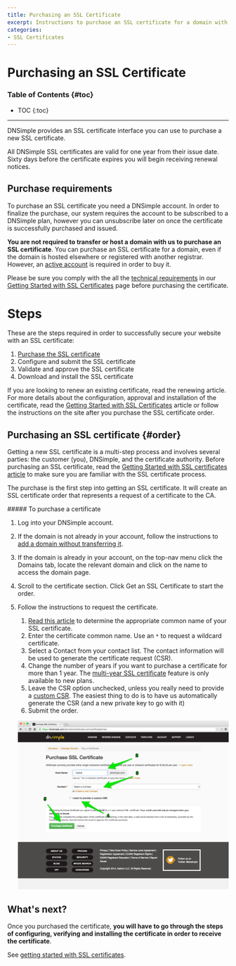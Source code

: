 ```yaml
---
title: Purchasing an SSL Certificate
excerpt: Instructions to purchase an SSL certificate for a domain with DNSimple.
categories:
- SSL Certificates
---
```


# Purchasing an SSL Certificate

### Table of Contents {#toc}

* TOC
{:toc}

---

DNSimple provides an SSL certificate interface you can use to purchase a new SSL certificate.

All DNSimple SSL certificates are valid for one year from their issue date. Sixty days before the certificate expires you will begin receiving renewal notices.


## Purchase requirements

To purchase an SSL certificate you need a DNSimple account. In order to finalize the purchase, our system requires the account to be subscribed to a DNSimple plan, however you can unsubscribe later on once the certificate is successfully purchased and issued.

**You are not required to transfer or host a domain with us to purchase an SSL certificate**. You can purchase an SSL certificate for a domain, even if the domain is hosted elsewhere or registered with another registrar. However, an [active account](/articles/account-activation) is required in order to buy it.

Please be sure you comply with the all the [technical requirements](/articles/getting-started-ssl-certificates/#requirements) in our [Getting Started with SSL Certificates](/articles/getting-started-ssl-certificates) page before purchasing the certificate.

# Steps

These are the steps required in order to successfully secure your website with an SSL certificate:

1. [Purchase the SSL certificate](#order)
1. Configure and submit the SSL certificate
1. Validate and approve the SSL certificate
1. Download and install the SSL certificate

If you are looking to renew an existing certificate, read the renewing article. For more details about the configuration, approval and installation of the certificate, read the [Getting Started with SSL Certificates](/articles/getting-started-ssl-certificates) article or follow the instructions on the site after you purchase the SSL certificate order.


## Purchasing an SSL certificate {#order}

Getting a new SSL certificate is a multi-step process and involves several parties: the customer (you), DNSimple, and the certificate authority. Before purchasing an SSL certificate, read the [Getting Started with SSL certificates article](/articles/getting-started-ssl-certificates) to make sure you are familiar with the SSL certificate process.

The purchase is the first step into getting an SSL certificate. It will create an SSL certificate order that represents a request of a certificate to the CA.

<div class="section-steps" markdown="1">
##### To purchase a certificate

1.  Log into your DNSimple account.
1.  If the domain is not already in your account, follow the instructions to [add a domain without transferring it](/articles/adding-domain).
1.  If the domain is already in your account, on the top-nav menu click the <label>Domains</label> tab, locate the relevant domain and click on the name to access the domain page.
1.  Scroll to the certificate section. Click <label>Get an SSL Certificate</label> to start the order.
1.  Follow the instructions to request the certificate.

    1.  [Read this article](/articles/ssl-certificate-hostname) to determine the appropriate common name of your SSL certificate.
    1.  Enter the certificate common name. Use an `*` to request a wildcard certificate.
    1.  Select a Contact from your contact list. The contact information will be used to generate the certificate request (CSR).
    1.  Change the number of years if you want to purchase a certificate for more than 1 year. The [multi-year SSL certificate](/articles/can-multi-year-ssl-certificates) feature is only available to new plans.
    1.  Leave the CSR option unchecked, unless you really need to provide a [custom CSR](/articles/what-is-csr). The easiest thing to do is to have us automatically generate the CSR (and a new private key to go with it)
    1.  Submit the order.

    ![Purchase a Certificate](/files/dnsimple-certificate-purchase.png)

</div>


## What's next?

Once you purchased the certificate, **you will have to go through the steps of configuring, verifying and installing the certificate in order to receive the certificate**.

See [getting started with SSL certificates](/articles/getting-started-ssl-certificates).
